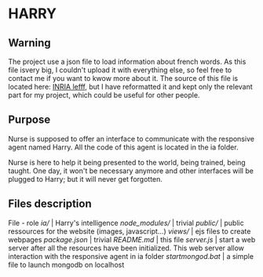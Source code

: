 HARRY
===============================
Warning
-------------------------------

The project use a json file to load information about french words. As this file isvery big, I couldn't upload it with everything else, so feel free to contact me if you want to kwow more about it.
The source of this file is located here: [INRIA lefff](http://alpage.inria.fr/~sagot/lefff.html), but I have reformatted it and kept only the relevant part for my project, which could be useful for other people.

Purpose
-------------------------------
Nurse is supposed to offer an interface to communicate with the responsive agent named Harry. All the code of this agent is located in the ia folder.

Nurse is here to help it being presented to the world, being trained, being taught. One day, it won't be necessary anymore and other interfaces will be plugged to Harry; but it will never get forgotten.

Files description
-------------------------------
File - role
*ia/* | Harry's intelligence
*node_modules/* | trivial
*public/* | public ressources for the website (images, javascript...)
*views/* | ejs files to create webpages
*package.json* | trivial
*README.md* | this file
*server.js* | start a web server after all the resources have been initialized. This web server allow interaction with the responsive agent in ia folder
*startmongod.bat* | a simple file to launch mongodb on localhost

